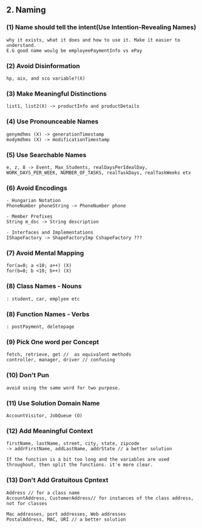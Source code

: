## 2. Naming

### (1) Name should tell the intent(Use Intention-Revealing Names)
    why it exists, what it does and how to use it. Make it easier to understand.
    E.G good name woulg be employeePaymentInfo vs ePay

### (2) Avoid Disinformation
    hp, aix, and sco variable?(X)

### (3) Make Meaningful Distinctions
    list1, list2(X) -> productInfo and productDetails

### (4) Use Pronounceable Names
    genymdhms (X) -> generationTimestamp
    modymdhms (X) -> modificationTimestamp

### (5) Use Searchable Names
    e, z, 8 -> Event, Max_Students, realDaysPerIdealDay, WORK_DAYS_PER_WEEK, NUMBER_OF_TASKS, realTaskDays, realTaskWeeks etx

### (6) Avoid Encodings
    - Hungarian Notation
    PhoneNumber phoneString -> PhoneNumber phone

    - Member Prefixes
    String m_dsc -> String description

    - Interfaces and Implementations
    IShapeFactory -> ShapeFactoryImp CshapeFactory ???

### (7) Avoid Mental Mapping
    for(a=0; a <10; a++) (X)
    for(b=0; b <10; b++) (X)

### (8) Class Names - Nouns
    : student, car, emplyee etc

### (8) Function Names - Verbs
    : postPayment, deletepage

### (9) Pick One word per Concept
    fetch, retrieve, get //  as equivalent methods
    controller, manager, driver // confusing

### (10) Don't Pun
    avoid using the same word for two purpose.

### (11) Use Solution Domain Name
    AccountVisitor, JobQueue (O)

### (12) Add Meaningful Context
    firstName, lastName, street, city, state, zipcode
    -> addrFirstName, addLastName, addrState // a better solution

    If the function is a bit too long and the variables are used throughout, then split the functions. it'e more clear.

### (13) Don't Add Gratuitous Cpntext
    Address // for a class name
    AccountAddress, CustomerAddress// for instances of the class address, not for classes

    Mac addresses, port addresses, Web addresses 
    PostalAddress, MAC, URI // a better solution